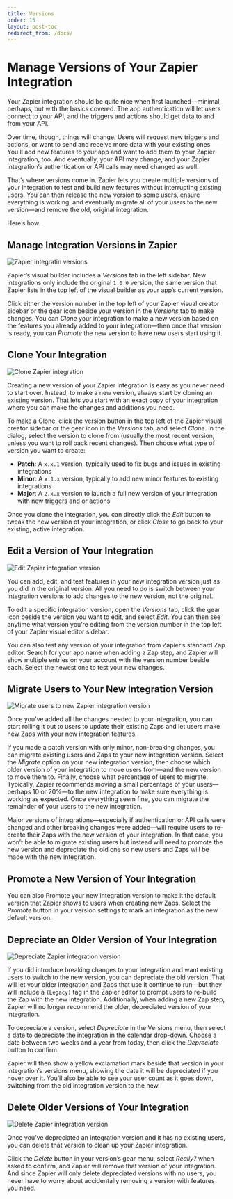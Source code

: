 ```yaml
---
title: Versions
order: 15
layout: post-toc
redirect_from: /docs/
---
```


# Manage Versions of Your Zapier Integration

Your Zapier integration should be quite nice when first launched—minimal, perhaps, but with the basics covered. The app authentication will let users connect to your API, and the triggers and actions should get data to and from your API.

Over time, though, things will change. Users will request new triggers and actions, or want to send and receive more data with your existing ones. You’ll add new features to your app and want to add them to your Zapier integration, too. And eventually, your API may change, and your Zapier integration’s authentication or API calls may need changed as well.

That’s where versions come in. Zapier lets you create multiple versions of your integration to test and build new features without interrupting existing users. You can then release the new version to some users, ensure everything is working, and eventually migrate all of your users to the new version—and remove the old, original integration.

Here’s how.

## Manage Integration Versions in Zapier

![Zapier integratin versions](https://cdn.zapier.com/storage/photos/4294ed1a2f6c7e3980cb9ac9c43f8655.png)

Zapier’s visual builder includes a _Versions_ tab in the left sidebar. New integrations only include the original `1.0.0` version, the same version that Zapier lists in the top left of the visual builder as your app’s current version.

Click either the version number in the top left of your Zapier visual creator sidebar or the gear icon beside your version in the _Versions_ tab to make changes. You can _Clone_ your integration to make a new version based on the features you already added to your integration—then once that version is ready, you can _Promote_ the new version to have new users start using it.

## Clone Your Integration

![Clone Zapier integration](https://cdn.zapier.com/storage/photos/dca2130ce5dddca928519ad60130d35a.png)

Creating a new version of your Zapier integration is easy as you never need to start over. Instead, to make a new version, always start by cloning an existing version. That lets you start with an exact copy of your integration where you can make the changes and additions you need.

To make a Clone, click the version button in the top left of the Zapier visual creator sidebar or the gear icon in the _Versions_ tab, and select _Clone_. In the dialog, select the version to clone from (usually the most recent version, unless you want to roll back recent changes). Then choose what type of version you want to create:

- **Patch**: A `x.x.1` version, typically used to fix bugs and issues in existing integrations
- **Minor**: A `x.1.x` version, typically to add new minor features to existing integrations
- **Major**: A `2.x.x` version to launch a full new version of your integration with new triggers and or actions

Once you clone the integration, you can directly click the _Edit_ button to tweak the new version of your integration, or click _Close_ to go back to your existing, active integration.

## Edit a Version of Your Integration

![Edit Zapier integration version](https://cdn.zapier.com/storage/photos/a506b0a211b75a473fe71a59781eca12.png)

You can add, edit, and test features in your new integration version just as you did in the original version. All you need to do is switch between your integration versions to add changes to the new version, not the original.

To edit a specific integration version, open the _Versions_ tab, click the gear icon beside the version you want to edit, and select _Edit_. You can then see anytime what version you’re editing from the version number in the top left of your Zapier visual editor sidebar.

You can also test any version of your integration from Zapier’s standard Zap editor. Search for your app name when adding a Zap step, and Zapier will show multiple entries on your account with the version number beside each. Select the newest one to test your new changes.

## Migrate Users to Your New Integration Version

![Migrate users to new Zapier integration version](https://cdn.zapier.com/storage/photos/49423feb86f237b5186d7efdcaf2ac53.png)

Once you’ve added all the changes needed to your integration, you can start rolling it out to users to update their existing Zaps and let users make new Zaps with your new integration features.

If you made a patch version with only minor, non-breaking changes, you can migrate existing users and Zaps to your new integration version. Select the _Migrate_ option on your new integration version, then choose which older version of your integration to move users from—and the new version to move them to. Finally, choose what percentage of users to migrate. Typically, Zapier recommends moving a small percentage of your users—perhaps 10 or 20%—to the new integration to make sure everything is working as expected. Once everything seem fine, you can migrate the remainder of your users to the new integration.

Major versions of integrations—especially if authentication or API calls were changed and other breaking changes were added—will require users to re-create their Zaps with the new version of your integration. In that case, you won’t be able to migrate existing users but instead will need to promote the new version and depreciate the old one so new users and Zaps will be made with the new integration.

## Promote a New Version of Your Integration

You can also Promote your new integration version to make it the default version that Zapier shows to users when creating new Zaps. Select the _Promote_ button in your version settings to mark an integration as the new default version.

## Depreciate an Older Version of Your Integration

![Depreciate Zapier integration version](https://cdn.zapier.com/storage/photos/dd6acdd75278ecd733a5f3945ea641a2.png)

If you did introduce breaking changes to your integration and want existing users to switch to the new version, you can depreciate the old version. That will let your older integration and Zaps that use it continue to run—but they will include a `(Legacy)` tag in the Zapier editor to prompt users to re-build the Zap with the new integration. Additionally, when adding a new Zap step, Zapier will no longer recommend the older, depreciated version of your integration.

To depreciate a version, select _Depreciate_ in the Versions menu, then select a date to depreciate the integration in the calendar drop-down. Choose a date between two weeks and a year from today, then click the _Depreciate_ button to confirm.

Zapier will then show a yellow exclamation mark beside that version in your integration’s versions menu, showing the date it will be depreciated if you hover over it. You’ll also be able to see your user count as it goes down, switching from the old integration version to the new.

## Delete Older Versions of Your Integration

![Delete Zapier integration version](https://cdn.zapier.com/storage/photos/86bf4dbabd06b989d7717f95e8479fba.png)

Once you’ve depreciated an integration version and it has no existing users, you can delete that version to clean up your Zapier integration.

Click the _Delete_ button in your version’s gear menu, select _Really?_ when asked to confirm, and Zapier will remove that version of your integration. And since Zapier will only delete depreciated versions with no users, you never have to worry about accidentally removing a version with features you need.